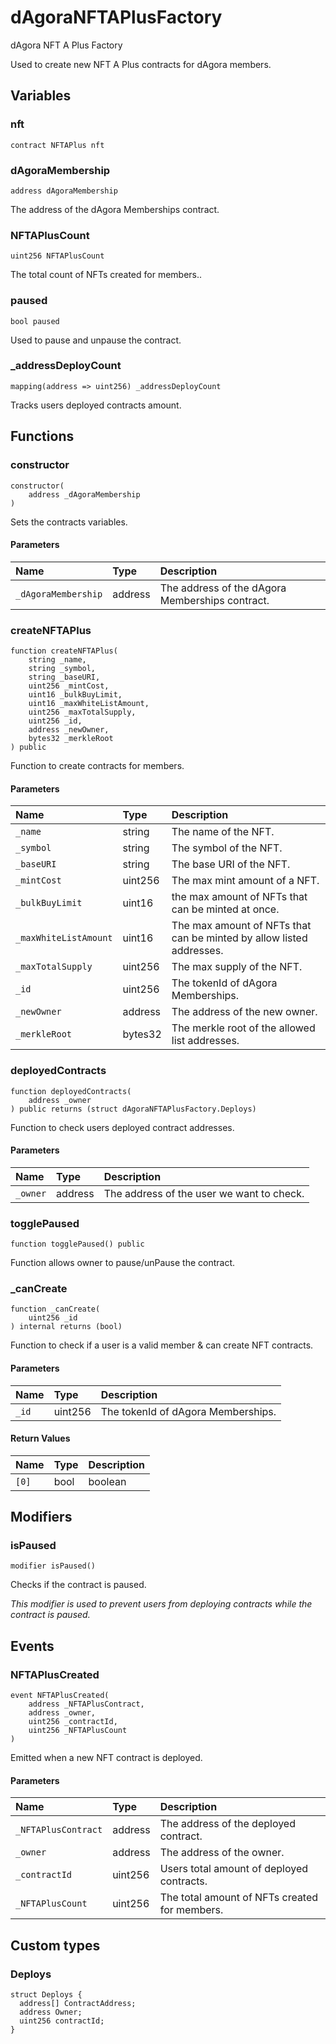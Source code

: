 # dAgoraNFTAPlusFactory

dAgora NFT A Plus Factory

Used to create new NFT A Plus contracts for dAgora members.

## Variables

### nft

```solidity
contract NFTAPlus nft
```

### dAgoraMembership

```solidity
address dAgoraMembership
```

The address of the dAgora Memberships contract.

### NFTAPlusCount

```solidity
uint256 NFTAPlusCount
```

The total count of NFTs created for members..

### paused

```solidity
bool paused
```

Used to pause and unpause the contract.

### _addressDeployCount

```solidity
mapping(address => uint256) _addressDeployCount
```

Tracks users deployed contracts amount.

## Functions

### constructor

```solidity
constructor(
    address _dAgoraMembership
) 
```

Sets the contracts variables.

#### Parameters

| Name | Type | Description |
| :--- | :--- | :---------- |
| `_dAgoraMembership` | address | The address of the dAgora Memberships contract. |

### createNFTAPlus

```solidity
function createNFTAPlus(
    string _name,
    string _symbol,
    string _baseURI,
    uint256 _mintCost,
    uint16 _bulkBuyLimit,
    uint16 _maxWhiteListAmount,
    uint256 _maxTotalSupply,
    uint256 _id,
    address _newOwner,
    bytes32 _merkleRoot
) public
```

Function to create contracts for members.

#### Parameters

| Name | Type | Description |
| :--- | :--- | :---------- |
| `_name` | string | The name of the NFT. |
| `_symbol` | string | The symbol of the NFT. |
| `_baseURI` | string | The base URI of the NFT. |
| `_mintCost` | uint256 | The max mint amount of a NFT. |
| `_bulkBuyLimit` | uint16 | the max amount of NFTs that can be minted at once. |
| `_maxWhiteListAmount` | uint16 | The max amount of NFTs that can be minted by allow listed addresses. |
| `_maxTotalSupply` | uint256 | The max supply of the NFT. |
| `_id` | uint256 | The tokenId of dAgora Memberships. |
| `_newOwner` | address | The address of the new owner. |
| `_merkleRoot` | bytes32 | The merkle root of the allowed list addresses. |

### deployedContracts

```solidity
function deployedContracts(
    address _owner
) public returns (struct dAgoraNFTAPlusFactory.Deploys)
```

Function to check users deployed contract addresses.

#### Parameters

| Name | Type | Description |
| :--- | :--- | :---------- |
| `_owner` | address | The address of the user we want to check. |

### togglePaused

```solidity
function togglePaused() public
```

Function allows owner to pause/unPause the contract.

### _canCreate

```solidity
function _canCreate(
    uint256 _id
) internal returns (bool)
```

Function to check if a user is a valid member & can create NFT contracts.

#### Parameters

| Name | Type | Description |
| :--- | :--- | :---------- |
| `_id` | uint256 | The tokenId of dAgora Memberships. |

#### Return Values

| Name | Type | Description |
| :--- | :--- | :---------- |
| `[0]` | bool | boolean |

## Modifiers

### isPaused

```solidity
modifier isPaused()
```

Checks if the contract is paused.

_This modifier is used to prevent users from deploying contracts while the contract is paused._

## Events

### NFTAPlusCreated

```solidity
event NFTAPlusCreated(
    address _NFTAPlusContract,
    address _owner,
    uint256 _contractId,
    uint256 _NFTAPlusCount
)
```

Emitted when a new NFT contract is deployed.

#### Parameters

| Name | Type | Description |
| :--- | :--- | :---------- |
| `_NFTAPlusContract` | address | The address of the deployed contract. |
| `_owner` | address | The address of the owner. |
| `_contractId` | uint256 | Users total amount of deployed contracts. |
| `_NFTAPlusCount` | uint256 | The total amount of NFTs created for members. |

## Custom types

### Deploys

```solidity
struct Deploys {
  address[] ContractAddress;
  address Owner;
  uint256 contractId;
}
```

